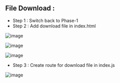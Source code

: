 ## File Download :
- Step 1 : Switch back to Phase-1
- Step 2 : Add download file in index.html

![image](https://user-images.githubusercontent.com/86548591/158075978-47043a18-2ff4-41c0-b93c-287aab908506.png)

![image](https://user-images.githubusercontent.com/86548591/158076047-da95b2d8-8dff-4f5b-ac9e-846f2c770a7e.png)

![image](https://user-images.githubusercontent.com/86548591/158076030-b493d661-233a-45ce-a7ee-39a798ee143f.png)

- Step 3 : Create route for download file in index.js

![image](https://user-images.githubusercontent.com/86548591/158076202-c323451f-c58b-403c-86f2-981d3e4a8d7b.png)
